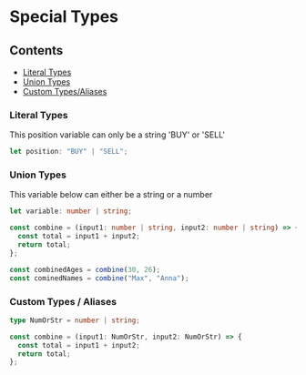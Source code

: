 # Special Types

## Contents

- [Literal Types](#literal-types)
- [Union Types](#union-types)
- [Custom Types/Aliases](#custom-typesaliases)

### Literal Types

This position variable can only be a string 'BUY' or 'SELL'

```ts
let position: "BUY" | "SELL";
```

### Union Types

This variable below can either be a string or a number

```ts
let variable: number | string;
```

```ts
const combine = (input1: number | string, input2: number | string) => {
  const total = input1 + input2;
  return total;
};

const combinedAges = combine(30, 26);
const cominedNames = combine("Max", "Anna");
```

### Custom Types / Aliases

```ts
type NumOrStr = number | string;

const combine = (input1: NumOrStr, input2: NumOrStr) => {
  const total = input1 + input2;
  return total;
};
```
